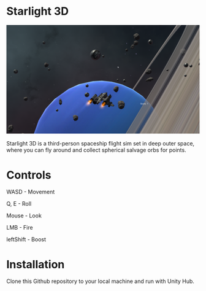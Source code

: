 # Starlight 3D

![](https://github.com/KodeUniverse/starlight/blob/46c36a6d55af14c7406021017a7dbda65df622f6/screenshots/2021-12-05%2015_38_05-Starlight%203D.png)

Starlight 3D is a third-person spaceship flight sim set in deep outer space, where you can fly around and collect spherical salvage orbs for points.

# Controls

WASD - Movement

Q, E - Roll

Mouse - Look

LMB - Fire

leftShift - Boost

# Installation

Clone this Github repository to your local machine and run with Unity Hub.
